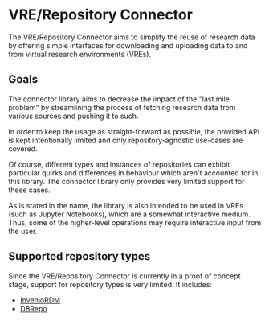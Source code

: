 # VRE/Repository Connector

The VRE/Repository Connector aims to simplify the reuse of research data by offering simple interfaces for downloading and uploading data to and from virtual research environments (VREs).


## Goals

The connector library aims to decrease the impact of the "last mile problem" by streamlining the process of fetching research data from various sources and pushing it to such.

In order to keep the usage as straight-forward as possible, the provided API is kept intentionally limited and only repository-agnostic use-cases are covered.

Of course, different types and instances of repositories can exhibit particular quirks and differences in behaviour which aren't accounted for in this library.
The connector library only provides very limited support for these cases.

As is stated in the name, the library is also intended to be used in VREs (such as Jupyter Notebooks), which are a somewhat interactive medium.
Thus, some of the higher-level operations may require interactive input from the user.


## Supported repository types

Since the VRE/Repository Connector is currently in a proof of concept stage, support for repository types is very limited.
It includes:
* [InvenioRDM](https://inveniordm.docs.cern.ch/)
* [DBRepo](https://www.ifs.tuwien.ac.at/infrastructures/dbrepo/)

